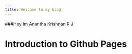 ```yaml
---
title: Welcome to my blog
---
```



###Hey Im Anantha Krishnan R J


# Introduction to Github Pages
